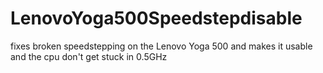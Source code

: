 # LenovoYoga500Speedstepdisable
fixes broken speedstepping on the Lenovo Yoga 500 and makes it usable and the cpu don't get stuck in 0.5GHz
